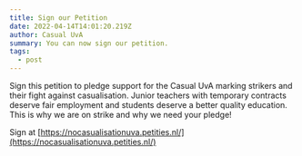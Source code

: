 ```yaml
---
title: Sign our Petition
date: 2022-04-14T14:01:20.219Z
author: Casual UvA
summary: You can now sign our petition.
tags:
  - post
---
```

Sign this petition to pledge support for the Casual UvA marking strikers and their fight against casualisation. Junior teachers with temporary contracts deserve fair employment and students deserve a better quality education. This is why we are on strike and why we need your pledge!

Sign at [https://nocasualisationuva.petities.nl/](https://nocasualisationuva.petities.nl/)